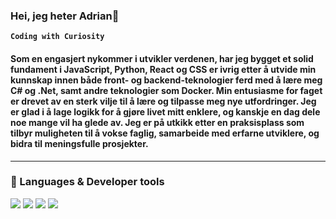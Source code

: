 ###  Hei, jeg heter Adrian👋

**`Coding with Curiosity`**
#### Som en engasjert nykommer i utvikler verdenen, har jeg bygget et solid fundament i JavaScript, Python, React og CSS er ivrig etter å utvide min kunnskap innen både front- og backend-teknologier ferd med å lære meg C# og .Net, samt andre teknologier som Docker. Min entusiasme for faget er drevet av en sterk vilje til å lære og tilpasse meg nye utfordringer. Jeg er glad i å lage logikk for å gjøre livet mitt enklere, og kanskje en dag dele noe mange vil ha glede av. Jeg er på utkikk etter en praksisplass som tilbyr muligheten til å vokse faglig, samarbeide med erfarne utviklere, og bidra til meningsfulle prosjekter. 

---

### 🔭 Languages & Developer tools

<img src="https://cdn.jsdelivr.net/gh/devicons/devicon@latest/icons/c/c-original.svg" />
<img src="https://cdn.jsdelivr.net/gh/devicons/devicon@latest/icons/figma/figma-original.svg" />
<img src="https://cdn.jsdelivr.net/gh/devicons/devicon@latest/icons/html5/html5-original.svg" />
<img src="https://cdn.jsdelivr.net/gh/devicons/devicon@latest/icons/javascript/javascript-original.svg" />



          

